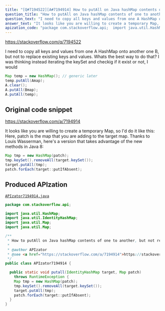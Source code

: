```yaml
---
title: "[Q#7194522][A#7194914] How to putAll on Java hashMap contents of one to another, but not replace existing keys and values?"
question_title: "How to putAll on Java hashMap contents of one to another, but not replace existing keys and values?"
question_text: "I need to copy all keys and values from one A HashMap onto another one B, but not to replace existing keys and values. Whats the best way to do that? I was thinking instead iterating the keySet and checkig if it exist or not, I would"
answer_text: "It looks like you are willing to create a temporary Map, so I'd do it like this: Here, patch is the map that you are adding to the target map. Thanks to Louis Wasserman, here's a version that takes advantage of the new methods in Java 8:"
apization_code: "package com.stackoverflow.api;  import java.util.HashMap; import java.util.IdentityHashMap; import java.util.Map; import java.util.Map;  /**  * How to putAll on Java hashMap contents of one to another, but not replace existing keys and values?  *  * @author APIzator  * @see <a href=\"https://stackoverflow.com/a/7194914\">https://stackoverflow.com/a/7194914</a>  */ public class APIzator7194914 {    public static void putall(IdentityHashMap target, Map patch)     throws RuntimeException {     Map tmp = new HashMap(patch);     tmp.keySet().removeAll(target.keySet());     target.putAll(tmp);     patch.forEach(target::putIfAbsent);   } }"
---
```


https://stackoverflow.com/q/7194522

I need to copy all keys and values from one A HashMap onto another one B, but not to replace existing keys and values.
Whats the best way to do that?
I was thinking instead iterating the keySet and checkig if it exist or not, I would


```java
Map temp = new HashMap(); // generic later
temp.putAll(Amap);
A.clear();
A.putAll(Bmap);
A.putAll(temp);
```


## Original code snippet

https://stackoverflow.com/a/7194914

It looks like you are willing to create a temporary Map, so I&#x27;d do it like this:
Here, patch is the map that you are adding to the target map.
Thanks to Louis Wasserman, here&#x27;s a version that takes advantage of the new methods in Java 8:

```java
Map tmp = new HashMap(patch);
tmp.keySet().removeAll(target.keySet());
target.putAll(tmp);
patch.forEach(target::putIfAbsent);
```

## Produced APIzation

[`APIzator7194914.java`](https://github.com/pasqualesalza/apization-temp-data/raw/master/apizations/java/APIzator7194914.java)

```java
package com.stackoverflow.api;

import java.util.HashMap;
import java.util.IdentityHashMap;
import java.util.Map;
import java.util.Map;

/**
 * How to putAll on Java hashMap contents of one to another, but not replace existing keys and values?
 *
 * @author APIzator
 * @see <a href="https://stackoverflow.com/a/7194914">https://stackoverflow.com/a/7194914</a>
 */
public class APIzator7194914 {

  public static void putall(IdentityHashMap target, Map patch)
    throws RuntimeException {
    Map tmp = new HashMap(patch);
    tmp.keySet().removeAll(target.keySet());
    target.putAll(tmp);
    patch.forEach(target::putIfAbsent);
  }
}

```